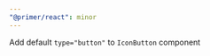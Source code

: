 ```yaml
---
"@primer/react": minor
---
```


Add default `type="button"` to `IconButton` component

<!-- Changed components: IconButton -->
